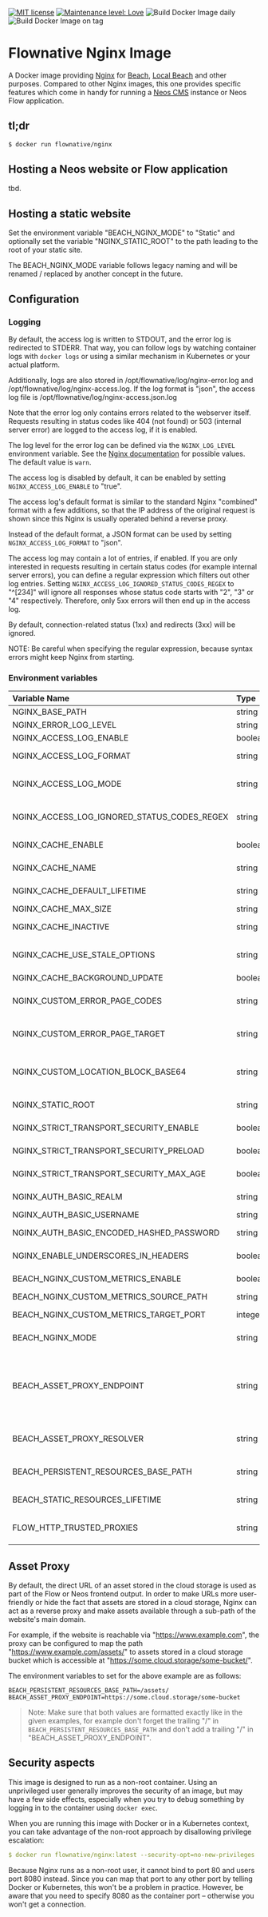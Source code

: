 [![MIT license](http://img.shields.io/badge/license-MIT-brightgreen.svg)](http://opensource.org/licenses/MIT)
[![Maintenance level: Love](https://img.shields.io/badge/maintenance-%E2%99%A1%E2%99%A1%E2%99%A1-ff69b4.svg)](https://www.flownative.com/en/products/open-source.html)
![Build Docker Image daily](https://github.com/flownative/docker-nginx/actions/workflows/docker.build.yaml/badge.svg)
![Build Docker Image on tag](https://github.com/flownative/docker-nginx/actions/workflows/docker.build.onpush.yaml/badge.svg)
# Flownative Nginx Image

A Docker image providing [Nginx](https://nginx.org)
for [Beach](https://www.flownative.com/beach),
[Local Beach](https://www.flownative.com/localbeach) and other purposes.
Compared to other
Nginx images, this one provides specific features which come in handy for
running a
[Neos CMS](https://www.neos.io) instance or Neos Flow application.

## tl;dr

```bash
$ docker run flownative/nginx
```

## Hosting a Neos website or Flow application

tbd.

## Hosting a static website

Set the environment variable "BEACH_NGINX_MODE" to "Static" and
optionally set the variable "NGINX_STATIC_ROOT" to the path leading to
the root of your static site.

The BEACH_NGINX_MODE variable follows legacy naming and will be renamed
/ replaced by another concept in the future.

## Configuration

### Logging

By default, the access log is written to STDOUT, and the error log is
redirected to STDERR. That way, you can follow logs by watching
container logs with `docker logs` or using a similar mechanism in
Kubernetes or your actual platform.

Additionally, logs are also stored in /opt/flownative/log/nginx-error.log
and /opt/flownative/log/nginx-access.log. If the log format is "json",
the access log file is /opt/flownative/log/nginx-access.json.log

Note that the error log only contains errors related to the webserver itself.
Requests resulting in status codes like 404 (not found) or 503 (internal
server error) are logged to the access log, if it is enabled.

The log level for the error log can be defined via the `NGINX_LOG_LEVEL`
environment variable. See the
[Nginx documentation](https://docs.nginx.com/nginx/admin-guide/monitoring/logging/)
for possible values. The default value is `warn`.

The access log is disabled by default, it can be enabled by setting
`NGINX_ACCESS_LOG_ENABLE` to "true".

The access log's default format is similar to the standard Nginx
"combined" format with a few additions, so that the IP address of
the original request is shown since this Nginx is usually operated
behind a reverse proxy.

Instead of the default format, a JSON format can be used by setting
`NGINX_ACCESS_LOG_FORMAT` to "json".

The access log may contain a lot of entries, if enabled. If you are only
interested in requests resulting in certain status codes (for example
internal server errors), you can define a regular expression which filters out
other log entries. Setting `NGINX_ACCESS_LOG_IGNORED_STATUS_CODES_REGEX` to
"^[234]" will ignore all responses whose status code starts with "2", "3" or
"4" respectively. Therefore, only 5xx errors will then end up in the access
log.

By default, connection-related status (1xx) and redirects (3xx) will be ignored.

NOTE: Be careful when specifying the regular expression, because syntax
errors might keep Nginx from starting.

### Environment variables

| Variable Name                               | Type    | Default                               | Description                                                                                                                                                                                                       |
|:--------------------------------------------|:--------|:--------------------------------------|:------------------------------------------------------------------------------------------------------------------------------------------------------------------------------------------------------------------|
| NGINX_BASE_PATH                             | string  | /opt/flownative/nginx                 | Base path for Nginx                                                                                                                                                                                               |
| NGINX_ERROR_LOG_LEVEL                       | string  | warn                                  | Nginx log level (see [documentation](https://docs.nginx.com/nginx/admin-guide/monitoring/logging/))                                                                                                               |
| NGINX_ACCESS_LOG_ENABLE                     | boolean | no                                    | Nginx log level (see [documentation](https://docs.nginx.com/nginx/admin-guide/monitoring/logging/))                                                                                                               |
| NGINX_ACCESS_LOG_FORMAT                     | string  | default                               | Format of the access log; possible values are "default" and "json"                                                                                                                                                |
| NGINX_ACCESS_LOG_MODE                       | string  | dynamic                               | Defines which requests should be logged: "dynamic" only logs dynamic requests to PHP, "all" also includes requests to static files                                                                                |
| NGINX_ACCESS_LOG_IGNORED_STATUS_CODES_REGEX | string  | ^[13]                                 | Regular expression which defines which status codes should NOT be logged into the access log                                                                                                                      |
| NGINX_CACHE_ENABLE                          | boolean | no                                    | If the FastCGI cache should be enabled; see section about caching                                                                                                                                                 |
| NGINX_CACHE_NAME                            | string  | application                           | Name of the memory zone Nginx should use for caching                                                                                                                                                              |
| NGINX_CACHE_DEFAULT_LIFETIME                | string  | 5s                                    | Default cache lifetime to use when caching is enabled                                                                                                                                                             |
| NGINX_CACHE_MAX_SIZE                        | string  | 1024m                                 | Maximum memory size for the FastCGI cache                                                                                                                                                                         |
| NGINX_CACHE_INACTIVE                        | string  | 1h                                    | Time after which cache entries are removed automatically                                                                                                                                                          |
| NGINX_CACHE_USE_STALE_OPTIONS               | string  | updating error timeout invalid_header | Options to pass to the `fastcgi_cache_use_stale` directive                                                                                                                                                        |
| NGINX_CACHE_BACKGROUND_UPDATE               | boolean | off                                   | If background updates should be enabled                                                                                                                                                                           |
| NGINX_CUSTOM_ERROR_PAGE_CODES               | string  | 500 501 502 503                       | FastCGI error codes which should redirect to the custom error page; codes are separated by spaces                                                                                                                 |
| NGINX_CUSTOM_ERROR_PAGE_TARGET              | string  |                                       | Upstream URL to use for custom FastCGI error pages, for example https://example.com/maintenance.html                                                                                                              |
| NGINX_CUSTOM_LOCATION_BLOCK_BASE64          | string  |                                       | Base64-encoded Nginx location block to include in the server configuration. The block will be included in the server configuration before the default location block. Be careful!                                 |
| NGINX_STATIC_ROOT                           | string  | /var/www/html                         | Document root path for when BEACH_NGINX_MODE is "Static"                                                                                                                                                          |
| NGINX_STRICT_TRANSPORT_SECURITY_ENABLE      | boolean | no                                    | If Strict-Transport-Security headers should be sent (HSTS)                                                                                                                                                        |
| NGINX_STRICT_TRANSPORT_SECURITY_PRELOAD     | boolean | no                                    | If site should be added to list of HTTPS-only sites by Google and others                                                                                                                                          |
| NGINX_STRICT_TRANSPORT_SECURITY_MAX_AGE     | boolean | 31536000                              | Maxmimum age for Strict-Transport-Security header, if enabled                                                                                                                                                     |
| NGINX_AUTH_BASIC_REALM                      | string  | off                                   | Realm for HTTP Basic Authentication; if "off", authentication is disabled                                                                                                                                         |
| NGINX_AUTH_BASIC_USERNAME                   | string  |                                       | Username for HTTP Basic Authentication                                                                                                                                                                            |
| NGINX_AUTH_BASIC_ENCODED_HASHED_PASSWORD    | string  |                                       | Base64-encoded hashed password (using httpasswd) for HTTP Basic Authentication                                                                                                                                    |
| NGINX_ENABLE_UNDERSCORES_IN_HEADERS         | boolean | no                                    | Enables or disables the use of underscores in client request header fields.                                                                                                                                       |
| BEACH_NGINX_CUSTOM_METRICS_ENABLE           | boolean | no                                    | If support for a custom metrics endpoint should be enabled                                                                                                                                                        |
| BEACH_NGINX_CUSTOM_METRICS_SOURCE_PATH      | string  | /metrics                              | Path where metrics are located                                                                                                                                                                                    |
| BEACH_NGINX_CUSTOM_METRICS_TARGET_PORT      | integer | 8082                                  | Port at which Nginx should listen to provide the metrics for scraping                                                                                                                                             |
| BEACH_NGINX_MODE                            | string  | Flow                                  | Either "Flow" or "Static"; this variable is going to be renamed in the future                                                                                                                                     |
| BEACH_ASSET_PROXY_ENDPOINT                  | string  |                                       | Endpoint of a cloud storage frontend to use for proxying requests to Flow persistent resources. Requires BEACH_PERSISTENT_RESOURCES_BASE_PATH to be set. Example: "https://assets.flownative.com/example-bucket/" |
| BEACH_ASSET_PROXY_RESOLVER                  | string  | 8.8.8.8                               | IP address of a DNS server to use for resolving domains when proxying assets. Set this to 127.0.0.11 when using Local Beach.                                                                                      |
| BEACH_PERSISTENT_RESOURCES_BASE_PATH        | string  |                                       | Base path of URLs pointing to Flow persistent resources; example: "https://www.flownative.com/assets/"                                                                                                            |
| BEACH_STATIC_RESOURCES_LIFETIME             | string  | 30d                                   | Expiration time for static resources; examples: "3600s" or "7d" or "max"                                                                                                                                          |
| FLOW_HTTP_TRUSTED_PROXIES                   | string  | 10.0.0.0/8                            | Nginx passes FLOW_HTTP_TRUSTED_PROXIES to the virtual host using the value of this variable                                                                                                                       |

## Asset Proxy

By default, the direct URL of an asset stored in the cloud storage is used as
part of the Flow or Neos frontend output. In order to make URLs more
user-friendly or hide the fact that assets are stored in a cloud storage,
Nginx can act as a reverse proxy and make assets available through a
sub-path of the website's main domain.

For example, if the website is reachable via "https://www.example.com", the
proxy can be configured to map the path "https://www.example.com/assets/" to
assets stored in a cloud storage bucket which is accessible at
"https://some.cloud.storage/some-bucket/".

The environment variables to set for the above example are as follows:

```
BEACH_PERSISTENT_RESOURCES_BASE_PATH=/assets/
BEACH_ASSET_PROXY_ENDPOINT=https://some.cloud.storage/some-bucket
```

> Note: Make sure that both values are formatted exactly like in the given
> examples, for example don't forget the trailing "/" in
> `BEACH_PERSISTENT_RESOURCES_BASE_PATH` and don't add a trailing "/" in
> "BEACH_ASSET_PROXY_ENDPOINT".

## Security aspects

This image is designed to run as a non-root container. Using an
unprivileged user generally improves the security of an image, but may
have a few side effects, especially when you try to debug something by
logging in to the container using `docker exec`.

When you are running this image with Docker or in a Kubernetes context,
you can take advantage of the non-root approach by disallowing privilege
escalation:

```yaml
$ docker run flownative/nginx:latest --security-opt=no-new-privileges
```

Because Nginx runs as a non-root user, it cannot bind to port 80 and
users port 8080 instead. Since you can map that port to any other port
by telling Docker or Kubernetes, this won't be a problem in practice.
However, be aware that you need to specify 8080 as the container port –
otherwise you won't get a connection.
